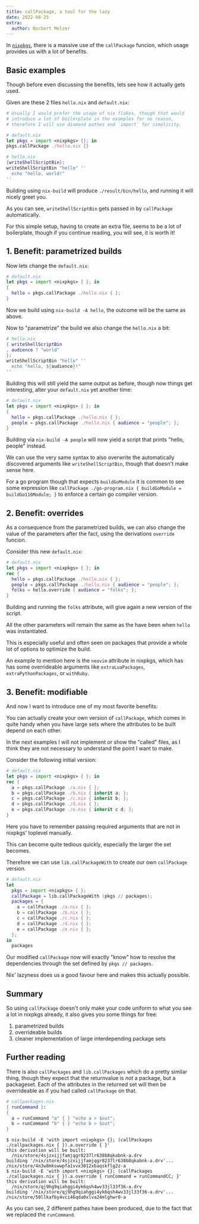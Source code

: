 ```yaml
---
title: callPackage, a tool for the lazy
date: 2022-08-25
extra:
  author: Norbert Melzer
---
```


In [`nixpkgs`](https://github.com/nixos/nixpkgs), there is a massive use of the
`callPackage` funcion, which usage provides us with a lot of benefits.

## Basic examples

Though before even discussing the benefits, lets see how it actually gets used.

Given are these 2 files `hello.nix` and `default.nix`:

```nix
# Usually I would prefer the usage of nix flakes, though that would
# introduce a lot of boilerplate in the examples for no reason,
# therefore I will use diamond pathes and `import` for simplicity.
```

```nix
# default.nix
let pkgs = import <nixpkgs> {}; in
pkgs.callPackage ./hello.nix {}
```

```nix
# hello.nix
{writeShellScriptBin}:
writeShellScriptBin "hello" ''
  echo "hello, world!"
''
```

Building using `nix-build` will produce `./result/bin/hello`, and running it will
nicely greet you.

As you can see, `writeShellScriptBin` gets passed in by `callPackage` automatically.

For this simple setup, having to create an extra file, seems to be a lot of
boilerplate, though if you continue reading, you will see, it is worth it!

## 1. Benefit: parametrized builds

Now lets change the `default.nix`:

```nix
# default.nix
let pkgs = import <nixpkgs> { }; in
{
  hello = pkgs.callPackage ./hello.nix { };
}
```

Now we build using `nix-build -A hello`, the outcome will be the same as above.

Now to "parametrize" the build we also change the `hello.nix` a bit:

```nix
# hello.nix
{ writeShellScriptBin
, audience ? "world"
}:
writeShellScriptBin "hello" ''
  echo "hello, ${audience}!"
''
```

Building this will still yield the same output as before, though now things get
interesting, alter your `default.nix` yet another time:

```nix
# default.nix
let pkgs = import <nixpkgs> { }; in
{
  hello = pkgs.callPackage ./hello.nix { };
  people = pkgs.callPackage ./hello.nix { audience = "people"; };
}
```

Building via `nix-build -A people` will now yield a script that prints "hello,
people" instead.

We can use the very same syntax to also overwrite the automatically discovered
arguments like `writeShellScriptBin`, though that doesn't make sense here.

For a go program though that expects `buildGoModule` it is common to see some
expression like `callPackage ./go-program.nix { buildGoModule = buildGo116Module; }`
to enforce a certain go compiler version.

## 2. Benefit: overrides

As a consequence from the parametrized builds, we can also change the value of
the parameters after the fact, using the derivations `override` funcion.

Consider this new `default.nix`:

```nix
# default.nix
let pkgs = import <nixpkgs> { }; in
rec {
  hello = pkgs.callPackage ./hello.nix { };
  people = pkgs.callPackage ./hello.nix { audience = "people"; };
  folks = hello.override { audience = "folks"; };
}
```

Building and running the `folks` attribute, will give again a new version of the
script.

All the other parameters will remain the same as the have been when `hello` was
instantiated.

This is especially useful and often seen on packages that provide a whole lot of
options to optimize the build.

An example to mention here is the `neovim` attribute in nixpkgs, which has has 
some overrideable arguments like `extraLuaPackages`, `extraPythonPackages`, or
`withRuby`.

## 3. Benefit: modifiable

And now I want to introduce one of my most favorite benefits:

You can actually create your own version of `callPackage`, which comes in quite
handy when you have large sets where the attributes to be built depend on each
other.

<NoteBox>
    In the next examples I will not implement or show the "called" files, as I
    think they are not necessary to understand the point I want to make.
</NoteBox>

Consider the following initial version:

```nix
# default.nix
let pkgs = import <nixpkgs> { }; in
rec {
  a = pkgs.callPackage ./a.nix { };
  b = pkgs.callPackage ./b.nix { inherit a; };
  c = pkgs.callPackage ./c.nix { inherit b; };
  d = pkgs.callPackage ./d.nix { };
  e = pkgs.callPackage ./e.nix { inherit c d; };
}
```

Here you have to remember passing required arguments that are not in nixpkgs'
toplevel manually.

This can become quite tedious quickly, especially the larger the set becomes.

Therefore we can use `lib.callPackageWith` to create our own `callPackage` version.

```nix
# default.nix
let
  pkgs = import <nixpkgs> { };
  callPackage = lib.callPackageWith (pkgs // packages);
  packages = {
    a = callPackage ./a.nix { };
    b = callPackage ./b.nix { };
    c = callPackage ./c.nix { };
    d = callPackage ./d.nix { };
    e = callPackage ./e.nix { };
  };
in
  packages
```

Our modified `callPackage` now will exactly "know" how to resolve the dependencies
through the set defined by `pkgs // packages`.

Nix' lazyness does us a good favour here and makes this actually possible.

## Summary

So using `callPackage` doesn't only make your code uniform to what you see a lot
in nixpkgs already, it also gives you some things for free:

1. parametrized builds
2. overrideable builds
3. cleaner implementation of large interdepending package sets

## Further reading

There is also `callPackages` and `lib.callPackages` which do a pretty similar
thing, though they expect that the returnvalue is *not* a package, but a
packageset.
Each of the attributes in the returned set will then be overrideable as if you
had called `callPackage` on that.

```nix
# callpackages.nix
{ runCommand }:
{
  a = runCommand "a" { } "echo a > $out";
  b = runCommand "b" { } "echo b > $out";
}
```

```
$ nix-build -E 'with import <nixpkgs> {}; (callPackages ./callpackages.nix { }).a.override { }'
this derivation will be built:
  /nix/store/4sjzxijjfamjqgr8237lr638b8qkabnk-a.drv
building '/nix/store/4sjzxijjfamjqgr8237lr638b8qkabnk-a.drv'...
/nix/store/4n3w8mkswwpfa1vvx3012xbaqskflg2z-a
$ nix-build -E 'with import <nixpkgs> {}; (callPackages ./callpackages.nix { }).a.override { runCommand = runCommandCC; }'
this derivation will be built:
  /nix/store/qj9hg9qiahggi4yk6qsh4wv33jl33f36-a.drv
building '/nix/store/qj9hg9qiahggi4yk6qsh4wv33jl33f36-a.drv'...
/nix/store/50llkafby4vci46qda0xlva24mlghwr0-a
```

As you can see, 2 different pathes have been produced, due to the fact that we
replaced the `runCommand`.